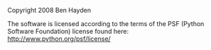 Copyright 2008 Ben Hayden

The software is licensed according to the terms of the PSF (Python Software Foundation) license found here: http://www.python.org/psf/license/